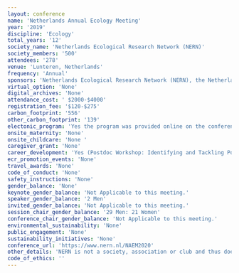 ```yaml
---
layout: conference 
name: 'Netherlands Annual Ecology Meeting'
year: '2019'
discipline: 'Ecology'
total_years: '12'
society_name: 'Netherlands Ecological Research Network (NERN)'
society_members: '500'
attendees: '278'
venue: 'Lunteren, Netherlands'
frequency: 'Annual'
sponsors: 'Netherlands Ecological Research Network (NERN), the Netherlands Annual Ecology Meeting (NAEM)'
virtual_option: 'None'
digital_archives: 'None'
attendance_cost: ' $2000-$4000'
registration_fee: '$120-$275'
carbon_footprint: '556'
other_carbon_footprint: '139'
electonic_program: 'Yes the program was provided online on the conference website also as .pdf file.'
onsite_maternity: 'None'
onsite_childcare: 'None '
caregiver_grant: 'None'
career_development: 'Yes (Postdoc Workshop: Identifying and Tackling Postdoc Challenges Workshop: Transfer your science into news)'
ecr_promotion_events: 'None'
travel_awards: 'None'
code_of_conduct: 'None'
safety_instructions: 'None'
gender_balance: 'None'
keynote_gender_balance: 'Not Applicable to this meeting.'
speaker_gender_balance: '2 Men'
invited_gender_balance: 'Not Applicable to this meeting.'
session_chair_gender_balance: '29 Men: 21 Women'
conference_chair_gender_balance: 'Not Applicable to this meeting.'
environmental_sustainability: 'None'
public_engagement: 'None'
sustainability_initiatives: 'None'
conference_url: 'https://www.nern.nl/NAEM2020'
other_details: 'NERN is not a society, association or club and thus does not have members. It is a network of which all people working in ecology in the Netherlands can be part. Formally, the network is supported and driven by a collaboration of all Graduate Schools and institutes working in the field of ecology, evolution, and biodiversity.'
code_of_ethics: ''
---
```

